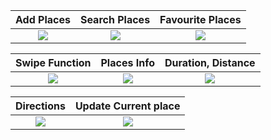 

  Add Places               |   Search Places           |  Favourite Places
:-------------------------:|:-------------------------:|:-------------------------:
![](https://github.com/FebinRukfan/FA_FebinRukfanSajidShakkeela_C0826772_Android/blob/screen_shots/screen_shots/Screenshot_20220215_225623.png?raw=true)|![](https://github.com/FebinRukfan/FA_FebinRukfanSajidShakkeela_C0826772_Android/blob/screen_shots/screen_shots/Screenshot_20220215_225717.png?raw=true)|![](https://github.com/FebinRukfan/FA_FebinRukfanSajidShakkeela_C0826772_Android/blob/screen_shots/screen_shots/Screenshot_20220215_225736.png?raw=true)


  Swipe Function           |   Places Info             |  Duration, Distance
:-------------------------:|:-------------------------:|:-------------------------:
![](https://github.com/FebinRukfan/FA_FebinRukfanSajidShakkeela_C0826772_Android/blob/screen_shots/screen_shots/Screenshot_20220215_225748.png?raw=true)|![](https://github.com/FebinRukfan/FA_FebinRukfanSajidShakkeela_C0826772_Android/blob/screen_shots/screen_shots/Screenshot_20220215_225804.png?raw=true)|![](https://github.com/FebinRukfan/FA_FebinRukfanSajidShakkeela_C0826772_Android/blob/screen_shots/screen_shots/Screenshot_20220215_225828.png)



  Directions               |   Update Current place    |
:-------------------------:|:-------------------------:|
![](https://github.com/FebinRukfan/FA_FebinRukfanSajidShakkeela_C0826772_Android/blob/screen_shots/screen_shots/Screenshot_20220215_225856.png?raw=true)|![](https://github.com/FebinRukfan/FA_FebinRukfanSajidShakkeela_C0826772_Android/blob/screen_shots/screen_shots/Screenshot_20220215_225804.png?raw=true)
